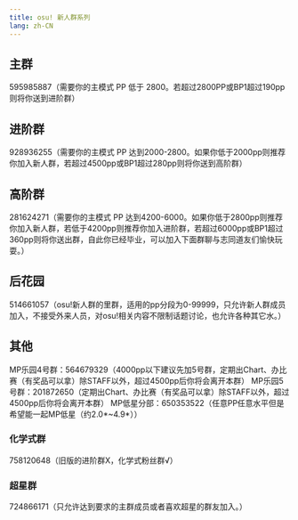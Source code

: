 ```yaml
---
title: osu! 新人群系列
lang: zh-CN
---
```

## 主群
595985887（需要你的主模式 PP 低于 2800。若超过2800PP或BP1超过190pp则将你送到进阶群）

## 进阶群
928936255（需要你的主模式 PP 达到2000-2800。如果你低于2000pp则推荐你加入新人群，若超过4500pp或BP1超过280pp则将你送到高阶群）
## 高阶群
281624271（需要你的主模式 PP 达到4200-6000。如果你低于2800pp则推荐你加入新人群，若低于4200pp则推荐你加入进阶群，若超过6000pp或BP1超过360pp则将你送出群，自此你已经毕业，可以加入下面群聊与志同道友们愉快玩耍。）
## 后花园
514661057（osu!新人群的里群，适用的pp分段为0-99999，只允许新人群成员加入，不接受外来人员，对osu!相关内容不限制话题讨论，也允许各种其它水。）
## 其他
MP乐园4号群：564679329（4000pp以下建议先加5号群，定期出Chart、办比赛（有奖品可以拿）除STAFF以外，超过4500pp后你将会离开本群）
MP乐园5号群：201872650（定期出Chart、办比赛（有奖品可以拿）除STAFF以外，超过4500pp后你将会离开本群）
MP低星分部：650353522（任意PP任意水平但是希望能一起MP低星（约2.0*~4.9*））
### 化学式群
758120648（旧版的进阶群X，化学式粉丝群√）
### 超星群
724866171（只允许达到要求的主群成员或者喜欢超星的群友加入。）
